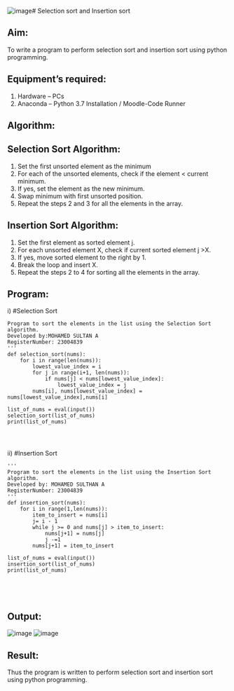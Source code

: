 ![image](https://github.com/Sulthan06042007/Sorting-Algorithm/assets/144980103/f69f58b3-f663-4456-b996-df0af134b84d)# Selection sort and Insertion sort
## Aim:
To write a program to perform selection sort and insertion sort using python programming.
## Equipment’s required:
1.	Hardware – PCs
2.	Anaconda – Python 3.7 Installation / Moodle-Code Runner
## Algorithm:
## Selection Sort Algorithm:
1.	Set the first unsorted element as the minimum
2.	For each of the unsorted elements, check if the element < current minimum.
3.	If yes, set the element as the new minimum.
4.	Swap minimum with first unsorted position.
5.	Repeat the steps 2 and 3 for all the elements in the array.
## Insertion Sort Algorithm:
1.	Set the first element as sorted element j.
2.	For each unsorted element X, check if current sorted element j >X.
3.	If yes, move sorted element to the right by 1.
4.	Break the loop and insert X.
5.	Repeat the steps 2 to 4 for sorting all the elements in the array.
## Program:
i)	#Selection Sort
``` 
Program to sort the elements in the list using the Selection Sort algorithm.
Developed by:MOHAMED SULTAN A
RegisterNumber: 23004839
'''
def selection_sort(nums):
    for i in range(len(nums)):
        lowest_value_index = i
        for j in range(i+1, len(nums)):
            if nums[j] < nums[lowest_value_index]:
                lowest_value_index = j
        nums[i], nums[lowest_value_index] = nums[lowest_value_index],nums[i]
    
list_of_nums = eval(input())
selection_sort(list_of_nums)
print(list_of_nums)




```
ii)	#Insertion Sort
```
''' 
Program to sort the elements in the list using the Insertion Sort algorithm.
Developed by: MOHAMED SULTHAN A
RegisterNumber: 23004839
'''
def insertion_sort(nums):
    for i in range(1,len(nums)):
        item_to_insert = nums[i]
        j= i - 1
        while j >= 0 and nums[j] > item_to_insert:
            nums[j+1] = nums[j]
            j -=1
        nums[j+1] = item_to_insert
    
list_of_nums = eval(input())
insertion_sort(list_of_nums)
print(list_of_nums)





```

## Output:
![image](https://github.com/Sulthan06042007/Sorting-Algorithm/assets/144980103/56823723-e12c-4244-b679-c0e1e64dd8f5)
![image](https://github.com/Sulthan06042007/Sorting-Algorithm/assets/144980103/446a7348-94d6-4d22-91b6-f0d3a5c76c48)



## Result:
Thus the program is written to perform selection sort and insertion sort using python programming.
